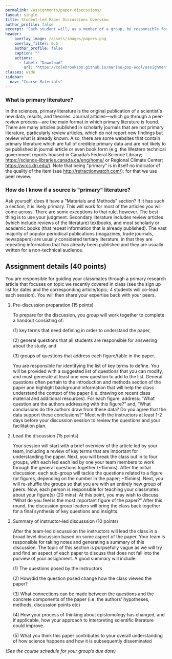 ```yaml
---
permalink: /assignments/paper-discussions/
layout: single
title: Student-led Paper Discussions Overview
author_profile: false
excerpt: "Each student will, as a member of a group, be responsible for a deep reading and leading the discussion of one paper at some point in the course"
header:
    overlay_image: /assets/images/papers.png
    overlay_filter: 0.5
    author_profile: false
    caption: ""
    actions:
      - label: "Download"
        url: "https://colebrookson.github.io/marine-pop-ecol/assignments/paper-discussions.pdf"
classes: wide
sidebar:
  nav: "Course Materials"
---
```


### What is primary literature?  

In the sciences, primary literature is the original publication of a scientist's new data, results, and theories. Journal articles—which go through a peer-review process—are the main format in which primary literature is found. There are many articles published in scholarly journals that are not primary literature, particularly review articles, which do not report new findings but review what is already known. Also, there are some websites that contain primary literature which are full of credible primary data and are not likely to be published in journal article or even book form (e.g. the Western technical government reports housed in Canada’s Federal Science Library; https://science-libraries.canada.ca/eng/home/ or Regional Climate Center; https://wrcc.dri.edu/). Note that being "primary" is in itself no indicator of the quality of the item (see http://retractionwatch.com/); for that we use peer review.

### How do I know if a source is "primary" literature?

Ask yourself, does it have a "Materials and Methods" section?  If it has such a section, it is likely primary. This will work for most of the articles you will come across.  There are some exceptions to that rule, however. The best thing is to use your judgment.  Secondary literature includes review articles (which include reviews of the literature) textbooks, and most scholarly or academic books (that repeat information that is already published).  The vast majority of popular periodical publications (magazines, trade journals, newspapers) are usually considered tertiary literature, in that they are repeating information that has already been published and they are usually written for a non-technical audience.

## Assignment details (40 points)

You are responsible for guiding your classmates through a primary research article that focuses on topic we recently covered in class (see the sign up list for dates and the corresponding article/topic; 4 students will co-lead each session). You will then share your expertise back with your peers.

1. Pre-discussion preparation (15 points)

    To prepare for the discussion, you group will work together to complete a handout consisting of: 

    (1) key terms that need defining in order to understand the paper, 
    
    (2) general questions that all students are responsible for answering about the study, and 
    
    (3) groups of questions that address each figure/table in the paper. 

    You are responsible for identifying the list of key terms to define. You will be provided with a suggested list of questions that you can modify, and must generate at least one new question to add to the list. General questions often pertain to the introduction and methods section of the paper and highlight background information that will help the class understand the context of the paper (i.e. drawing on recent class material and additional resources). For each figure, address: “What question are the authors addressing with this figure?” and, “What conclusions do the authors draw from these data? Do you agree that the data support these conclusions?” Meet with the instructors at least 1-2 days before your discussion session to review the questions and your facilitation plan. 

2. Lead the discussion (15 points)

    Your session will start with a brief overview of the article led by your team, including a review of key terms that are important for understanding the paper. Next, you will break the class out in to four groups, with each led each led by one your team members to work through the general questions together (~15mins). After the initial discussion, each sub-group will tackle the questions related to a figure (or figures, depending on the number in the paper; ~15mins). Next, you will re-shuffle the groups so that you are with an entirely new group of peers. Now, each person is responsible for teaching your classmates about your figure(s) (20 mins). At this point, you may wish to discuss “What do you feel is the most important figure of the paper?”  After this round, the discussion group leaders will bring the class back together for a final synthesis of key questions and insights. 

3. Summary of instructor-led discusssion (10 points)

    After the team-led discusssion the instructors will lead the class in a broad level discussion based on some aspect of the paper. Your team is responsible for taking notes and generating a summary of this discussion. The topic of this section is purpsefully vague as we will try and find an aspect of each paper to discuss that does not fall into the purview of your assignment. 
    A good summary will include:

    (1) The questions posed by the instructors

    (2) How/did the question posed change how the class viewed the paper?

    (3) What connections can be made between the questions and the concrete components of the paper (i.e. the authors' hypotheses, methods, discussion points etc)

    (4) How your process of thinking about epistomology has changed, and if applicable, how your approach to interpreting scientific literature could improve. 

    (5) What you think this paper contributes to your overall understanding of how science happens and how it is subsequently disseminated 

*(See the course schedule for your group’s due date)*

